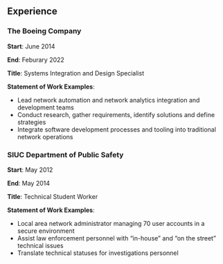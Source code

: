 ## Experience

### The Boeing Company

**Start**: June 2014

**End**: Feburary 2022

**Title**: Systems Integration and Design Specialist

**Statement of Work Examples**:

  - Lead network automation and network
    analytics integration and development teams
  - Conduct research, gather requirements,
    identify solutions and define strategies
  - Integrate software development processes
    and tooling into traditional network operations
    
    
### SIUC Department of Public Safety

**Start**: May 2012

**End**: May 2014

**Title**: Technical Student Worker

**Statement of Work Examples**:

  - Local area network administrator managing
    70 user accounts in a secure environment
  - Assist law enforcement personnel with
    “in-house” and “on the street” technical issues
  - Translate technical statuses for
    investigations personnel

